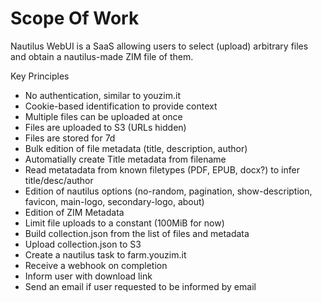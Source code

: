 # Scope Of Work

Nautilus WebUI is a SaaS allowing users to select (upload) arbitrary files and obtain a nautilus-made ZIM file of them.

Key Principles

- No authentication, similar to youzim.it
- Cookie-based identification to provide context
- Multiple files can be uploaded at once
- Files are uploaded to S3 (URLs hidden)
- Files are stored for 7d
- Bulk edition of file metadata (title, description, author)
- Automatially create Title metadata from filename
- Read metatadata from known filetypes (PDF, EPUB, docx?) to infer title/desc/author
- Edition of nautilus options (no-random, pagination, show-description, favicon, main-logo, secondary-logo, about)
- Edition of ZIM Metadata
- Limit file uploads to a constant (100MiB for now)
- Build collection.json from the list of files and metadata
- Upload collection.json to S3
- Create a nautilus task to farm.youzim.it
- Receive a webhook on completion
- Inform user with download link
- Send an email if user requested to be informed by email
